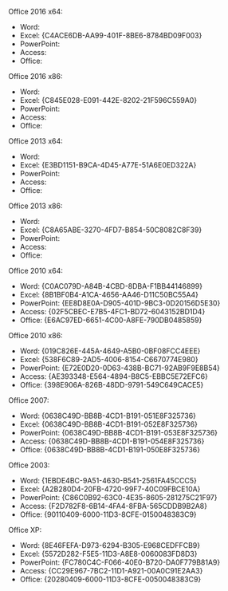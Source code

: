 Office 2016 x64:
- Word: 
- Excel:  {C4ACE6DB-AA99-401F-8BE6-8784BD09F003}
- PowerPoint: 
- Access: 
- Office: 

Office 2016 x86:
- Word: 
- Excel: {C845E028-E091-442E-8202-21F596C559A0}
- PowerPoint: 
- Access: 
- Office: 

Office 2013 x64:
- Word: 
- Excel:  {E3BD1151-B9CA-4D45-A77E-51A6E0ED322A}
- PowerPoint: 
- Access: 
- Office: 

Office 2013 x86:
- Word: 
- Excel: {C8A65ABE-3270-4FD7-B854-50C8082C8F39}
- PowerPoint: 
- Access: 
- Office: 

Office 2010 x64:
- Word: {C0AC079D-A84B-4CBD-8DBA-F1BB44146899} 
- Excel: {8B1BF0B4-A1CA-4656-AA46-D11C50BC55A4}
- PowerPoint: {EE8D8E0A-D905-401D-9BC3-0D20156D5E30}
- Access: {02F5CBEC-E7B5-4FC1-BD72-6043152BD1D4}
- Office: {E6AC97ED-6651-4C00-A8FE-790DB0485859}

Office 2010 x86:
- Word: {019C826E-445A-4649-A5B0-0BF08FCC4EEE} 
- Excel: {538F6C89-2AD5-4006-8154-C6670774E980}
- PowerPoint: {E72E0D20-0D63-438B-BC71-92AB9F9E8B54}
- Access: {AE393348-E564-4894-B8C5-EBBC5E72EFC6}
- Office: {398E906A-826B-48DD-9791-549C649CACE5}

Office 2007:
- Word: {0638C49D-BB8B-4CD1-B191-051E8F325736}
- Excel: {0638C49D-BB8B-4CD1-B191-052E8F325736}
- PowerPoint: {0638C49D-BB8B-4CD1-B191-053E8F325736}
- Access: {0638C49D-BB8B-4CD1-B191-054E8F325736}
- Office: {0638C49D-BB8B-4CD1-B191-050E8F325736}

Office 2003:
- Word: {1EBDE4BC-9A51-4630-B541-2561FA45CCC5}
- Excel: {A2B280D4-20FB-4720-99F7-40C09FBCE10A}
- PowerPoint: {C86C0B92-63C0-4E35-8605-281275C21F97}
- Access: {F2D782F8-6B14-4FA4-8FBA-565CDDB9B2A8}
- Office: {90110409-6000-11D3-8CFE-0150048383C9}

Office XP:
- Word: {8E46FEFA-D973-6294-B305-E968CEDFFCB9}
- Excel: {5572D282-F5E5-11D3-A8E8-0060083FD8D3}
- PowerPoint: {FC780C4C-F066-40E0-B720-DA0F779B81A9}
- Access: {CC29E967-7BC2-11D1-A921-00A0C91E2AA3}
- Office: {20280409-6000-11D3-8CFE-0050048383C9}
